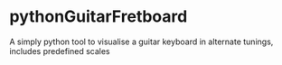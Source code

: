 # pythonGuitarFretboard
A simply python tool to visualise a guitar keyboard in alternate tunings, includes predefined scales
